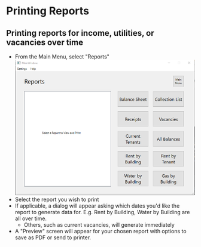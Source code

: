 # Printing Reports
## Printing reports for income, utilities, or vacancies over time
- From the Main Menu, select "Reports"
<br/>![image](reports.PNG)
- Select the report you wish to print
- If applicable, a dialog will appear asking which dates you'd like the report to generate data for. E.g. Rent by Building, Water by Building are all over time.
  - Others, such as current vacancies, will generate immediately
- A "Preview" screen will appear for your chosen report with options to save as PDF or send to printer.